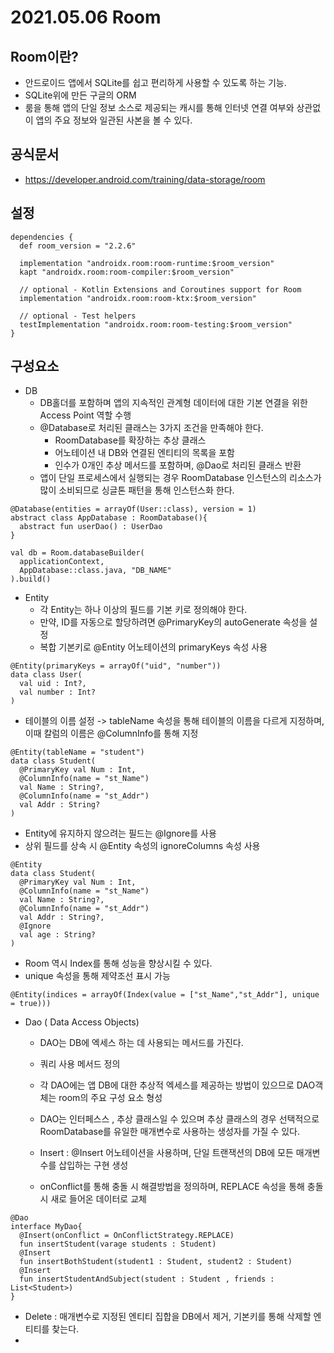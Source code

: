 # 2021.05.06 Room 

## Room이란?
- 안드로이드 앱에서 SQLite를 쉽고 편리하게 사용할 수 있도록 하는 기능.
- SQLite위에 만든 구글의 ORM
- 룸을 통해 앱의 단일 정보 소스로 제공되는 캐시를 통해 인터넷 연결 여부와 상관없이 앱의 주요 정보와 일관된 사본을 볼 수 있다.

## 공식문서
- https://developer.android.com/training/data-storage/room

## 설정
```
dependencies {
  def room_version = "2.2.6"

  implementation "androidx.room:room-runtime:$room_version"
  kapt "androidx.room:room-compiler:$room_version"

  // optional - Kotlin Extensions and Coroutines support for Room
  implementation "androidx.room:room-ktx:$room_version"

  // optional - Test helpers
  testImplementation "androidx.room:room-testing:$room_version"
}
```

## 구성요소
- DB
  - DB홀더를 포함하며 앱의 지속적인 관계형 데이터에 대한 기본 연결을 위한 Access Point 역할 수행
  - @Database로 처리된 클래스는 3가지 조건을 만족해야 한다.
    - RoomDatabase를 확장하는 추상 클래스
    - 어노테이션 내 DB와 연결된 엔티티의 목록을 포함
    - 인수가 0개인 추상 메서드를 포함하며, @Dao로 처리된 클래스 반환
  - 앱이 단일 프로세스에서 실행되는 경우 RoomDatabase 인스턴스의 리소스가 많이 소비되므로 싱글톤 패턴을 통해 인스턴스화 한다.
```
@Database(entities = arrayOf(User::class), version = 1)
abstract class AppDatabase : RoomDatabase(){
  abstract fun userDao() : UserDao
}
```
```
val db = Room.databaseBuilder(
  applicationContext,
  AppDatabase::class.java, "DB_NAME"
).build()
```
- Entity
  - 각 Entity는 하나 이상의 필드를 기본 키로 정의해야 한다.
  - 만약, ID를 자동으로 할당하려면 @PrimaryKey의 autoGenerate 속성을 설정
  - 복합 기본키로 @Entity 어노테이션의 primaryKeys 속성 사용
```
@Entity(primaryKeys = arrayOf("uid", "number"))
data class User(
  val uid : Int?,
  val number : Int?
)
```
  - 테이블의 이름 설정 -> tableName 속성을 통해 테이블의 이름을 다르게 지정하며, 이때 칼럼의 이름은 @ColumnInfo를 통해 지정
```
@Entity(tableName = "student")
data class Student(
  @PrimaryKey val Num : Int,
  @ColumnInfo(name = "st_Name")
  val Name : String?,
  @ColumnInfo(name = "st_Addr")
  val Addr : String?
)
```
  - Entity에 유지하지 않으려는 필드는 @Ignore를 사용
  - 상위 필드를 상속 시 @Entity 속성의 ignoreColumns 속성 사용
```
@Entity
data class Student(
  @PrimaryKey val Num : Int,
  @ColumnInfo(name = "st_Name")
  val Name : String?,
  @ColumnInfo(name = "st_Addr")
  val Addr : String?,
  @Ignore
  val age : String?
)
```
   - Room 역시 Index를 통해 성능을 향상시킬 수 있다.
   - unique 속성을 통해 제약조선 표시 가능
```
@Entity(indices = arrayOf(Index(value = ["st_Name","st_Addr"], unique = true)))
```

- Dao ( Data Access Objects)
  - DAO는 DB에 엑세스 하는 데 사용되는 메서드를 가진다.
  - 쿼리 사용 메서드 정의
  - 각 DAO에는 앱 DB에 대한 추상적 엑세스를 제공하는 방법이 있으므로 DAO객체는 room의 주요 구성 요소 형성
  - DAO는 인터페스스 , 추상 클래스일 수 있으며 추상 클래스의 경우 선택적으로 RoomDatabase를 유일한 매개변수로 사용하는 생성자를 가질 수 있다.
  
  - Insert : @Insert 어노테이션을 사용하며, 단일 트랜잭션의 DB에 모든 매개변수를 삽입하는 구현 생성
  - onConflict를 통해 충돌 시 해결방법을 정의하며, REPLACE 속성을 통해 충돌 시 새로 들어온 데이터로 교체
```
@Dao
interface MyDao{
  @Insert(onConflict = OnConflictStrategy.REPLACE)
  fun insertStudent(varage students : Student)
  @Insert
  fun insertBothStudent(student1 : Student, student2 : Student)
  @Insert
  fun insertStudentAndSubject(student : Student , friends : List<Student>)
}
```
  - Delete : 매개변수로 지정된 엔티티 집합을 DB에서 제거, 기본키를 통해 삭제할 엔티티를 찾는다.
  - 
